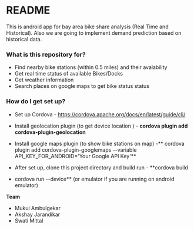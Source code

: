 # README #

This is android app for bay area bike share analysis (Real Time and Historical).
Also we are going to implement demand prediction based on historical data.

### What is this repository for? ###

*  Find nearby bike stations (within 0.5 miles) and their avalability
*  Get real time status of available Bikes/Docks
*  Get weather information
*  Search places on google maps to get bike status status

### How do I get set up? ###

* Set up Cordova - https://cordova.apache.org/docs/en/latest/guide/cli/

* Install geolocation plugin (to get device location ) - **cordova plugin add cordova-plugin-geolocation**

* Install google maps plugin (to show bike stations on map) -** cordova plugin add cordova-plugin-googlemaps --variable API_KEY_FOR_ANDROID='Your Google API Key'**

* After set up, clone this project directory and build  run - **cordova build

*  cordova run --device**  (or emulator if you are running on android emulator)


**Team**

* Mukul Ambulgekar
* Akshay Jarandikar
* Swati Mittal
